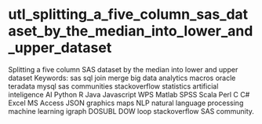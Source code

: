 # utl_splitting_a_five_column_sas_dataset_by_the_median_into_lower_and_upper_dataset
Splitting a five column SAS dataset by the median into lower and upper dataset Keywords: sas sql join merge big data analytics macros oracle teradata mysql sas communities stackoverflow statistics artificial inteligence AI Python R Java Javascript WPS Matlab SPSS Scala Perl C C# Excel MS Access JSON graphics maps NLP natural language processing machine learning igraph DOSUBL DOW loop stackoverflow SAS community.
